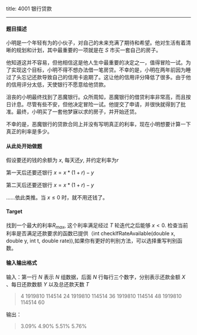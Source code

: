 
title: 4001 银行贷款

---

#### 题目描述

小明是一个年轻有为的小伙子，对自己的未来充满了期待和希望。他对生活有着清晰的规划和计划，其中最重要的一项就是在 $S$ 市买一套自己的房子。

他知道这并不容易，但他相信这是他人生中最重要的决定之一，值得冒险一试。为了实现这个目标，小明不得不想办法借一笔房贷。不幸的是，小明在两年前因为睡过了头忘记还款导致自己的信用卡逾期了。这让他的信用评分降低了很多。由于他的信用评分太低，天使银行不愿意给他贷款。

沮丧的小明最终找到了恶魔银行。众所周知，恶魔银行的借贷利率非常高，而且按日计息。尽管有些不安，但他决定冒险一试。他提交了申请，并很快就得到了批准。最终，小明买了一套他梦寐以求的房子，并开始还贷。

不幸的是，恶魔银行的贷款合同上并没有写明真正的利率，现在小明想要计算一下真正的利率是多少。

#### 从此处开始做题

假设要还的钱的余额为 $x$, 每天还$y$, 并约定利率为$r$

第一天后还要还银行 $x=x*(1+r)-y$

第二天后还要还银行 $x=x*(1+r)-y$

......依此类推。当 $x≤0$ 时，就不用还钱了。

#### Target

找到一个最大的利率$R_{max}$, 这个利率满足经过 $T$ 轮迭代之后能够 $x < 0$. 检查当前利率是否满足还款要求的函数已提供（int checkIfRateAvailable(double x, double y, int t, double rate)),如果你有更好的判别方法，可以选择重写判别函数。

#### 输入输出格式

输入：第一行 $N$ 表示 $N$ 组数据，后面 $N$ 行每行三个数字，分别表示还款金额 $X$ 、每日还款数额 $Y$ 以及总还款天数 $T$

> 4
> 1919810 114514 24
> 1919810 114514 36
> 1919810 114514 48
> 1919810 114514 60

输出：

> 3.09%
> 4.90%
> 5.51%
> 5.76%
 